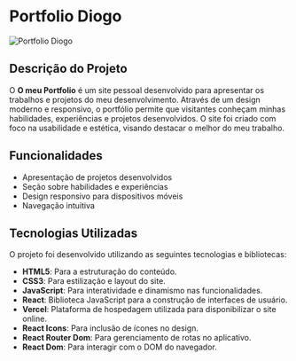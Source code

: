 # Portfolio Diogo

![Portfolio Diogo]("/vite-project/public/assets/portfolio.jpg")

## Descrição do Projeto

O **O meu Portfolio** é um site pessoal desenvolvido para apresentar os trabalhos e projetos do meu desenvolvimento. Através de um design moderno e responsivo, o portfólio permite que visitantes conheçam minhas habilidades, experiências e projetos desenvolvidos. O site foi criado com foco na usabilidade e estética, visando destacar o melhor do meu trabalho.

## Funcionalidades

- Apresentação de projetos desenvolvidos
- Seção sobre habilidades e experiências
- Design responsivo para dispositivos móveis
- Navegação intuitiva

## Tecnologias Utilizadas

O projeto foi desenvolvido utilizando as seguintes tecnologias e bibliotecas:

- **HTML5**: Para a estruturação do conteúdo.
- **CSS3**: Para estilização e layout do site.
- **JavaScript**: Para interatividade e dinamismo nas funcionalidades.
- **React**: Biblioteca JavaScript para a construção de interfaces de usuário.
- **Vercel**: Plataforma de hospedagem utilizada para disponibilizar o site online.
- **React Icons**: Para inclusão de ícones no design.
- **React Router Dom**: Para gerenciamento de rotas no aplicativo.
- **React Dom**: Para interagir com o DOM do navegador.